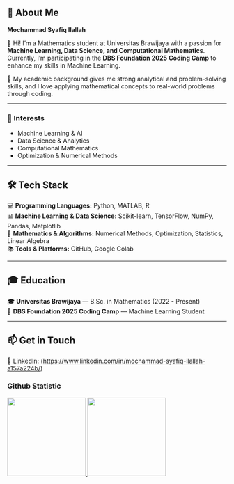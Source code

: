 ## 🎯 About Me  
**Mochammad Syafiq Ilallah**  
  
👋 Hi! I’m a Mathematics student at Universitas Brawijaya with a passion for **Machine Learning, Data Science, and Computational Mathematics**. Currently, I’m participating in the **DBS Foundation 2025 Coding Camp** to enhance my skills in Machine Learning.  

🔢 My academic background gives me strong analytical and problem-solving skills, and I love applying mathematical concepts to real-world problems through coding.

---

### 📌 Interests  
- Machine Learning & AI  
- Data Science & Analytics  
- Computational Mathematics  
- Optimization & Numerical Methods  

---  

## 🛠 Tech Stack  
💻 **Programming Languages:** Python, MATLAB, R  
📊 **Machine Learning & Data Science:** Scikit-learn, TensorFlow, NumPy, Pandas, Matplotlib  
🧮 **Mathematics & Algorithms:** Numerical Methods, Optimization, Statistics, Linear Algebra  
📚 **Tools & Platforms:** GitHub, Google Colab  

---

## 🎓 Education  
🎓 **Universitas Brawijaya** — B.Sc. in Mathematics (2022 - Present)  
📜 **DBS Foundation 2025 Coding Camp** — Machine Learning Student  

---  

## 📫 Get in Touch   
💼 LinkedIn: (https://www.linkedin.com/in/mochammad-syafiq-ilallah-a157a224b/) 

### Github Statistic
<p align="left">
<a href="https://github.com/penuliscode">
  <img height="180em" src="https://github-readme-stats-eight-theta.vercel.app/api?username=mochammadsyafiq&show_icons=true&theme=algolia&include_all_commits=true&count_private=true"/>
  <img height="180em" src="https://github-readme-stats-eight-theta.vercel.app/api/top-langs/?username=mochammadsyafiq&layout=compact&layout=compact&theme=algolia"/>
</a>
</p>
